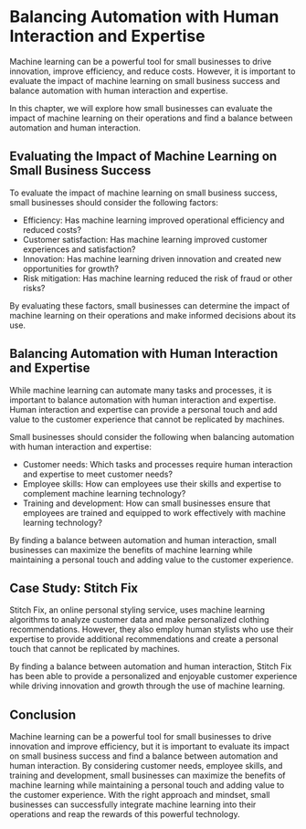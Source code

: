 Balancing Automation with Human Interaction and Expertise
=========================================================================================================================================

Machine learning can be a powerful tool for small businesses to drive innovation, improve efficiency, and reduce costs. However, it is important to evaluate the impact of machine learning on small business success and balance automation with human interaction and expertise.

In this chapter, we will explore how small businesses can evaluate the impact of machine learning on their operations and find a balance between automation and human interaction.

Evaluating the Impact of Machine Learning on Small Business Success
-------------------------------------------------------------------

To evaluate the impact of machine learning on small business success, small businesses should consider the following factors:

* Efficiency: Has machine learning improved operational efficiency and reduced costs?
* Customer satisfaction: Has machine learning improved customer experiences and satisfaction?
* Innovation: Has machine learning driven innovation and created new opportunities for growth?
* Risk mitigation: Has machine learning reduced the risk of fraud or other risks?

By evaluating these factors, small businesses can determine the impact of machine learning on their operations and make informed decisions about its use.

Balancing Automation with Human Interaction and Expertise
---------------------------------------------------------

While machine learning can automate many tasks and processes, it is important to balance automation with human interaction and expertise. Human interaction and expertise can provide a personal touch and add value to the customer experience that cannot be replicated by machines.

Small businesses should consider the following when balancing automation with human interaction and expertise:

* Customer needs: Which tasks and processes require human interaction and expertise to meet customer needs?
* Employee skills: How can employees use their skills and expertise to complement machine learning technology?
* Training and development: How can small businesses ensure that employees are trained and equipped to work effectively with machine learning technology?

By finding a balance between automation and human interaction, small businesses can maximize the benefits of machine learning while maintaining a personal touch and adding value to the customer experience.

Case Study: Stitch Fix
----------------------

Stitch Fix, an online personal styling service, uses machine learning algorithms to analyze customer data and make personalized clothing recommendations. However, they also employ human stylists who use their expertise to provide additional recommendations and create a personal touch that cannot be replicated by machines.

By finding a balance between automation and human interaction, Stitch Fix has been able to provide a personalized and enjoyable customer experience while driving innovation and growth through the use of machine learning.

Conclusion
----------

Machine learning can be a powerful tool for small businesses to drive innovation and improve efficiency, but it is important to evaluate its impact on small business success and find a balance between automation and human interaction. By considering customer needs, employee skills, and training and development, small businesses can maximize the benefits of machine learning while maintaining a personal touch and adding value to the customer experience. With the right approach and mindset, small businesses can successfully integrate machine learning into their operations and reap the rewards of this powerful technology.
